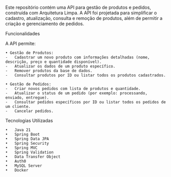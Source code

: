 Este repositório contém uma API para gestão de produtos e pedidos, construída com Arquitetura Limpa. A API foi projetada para simplificar o cadastro, atualização, consulta e remoção de produtos, além de permitir a criação e gerenciamento de pedidos.

Funcionalidades

A API permite:

	• Gestão de Produtos:
	- 	Cadastrar um novo produto com informações detalhadas (nome, descrição, preço e quantidade disponível).
	- 	Atualizar os dados de um produto específico.
	-	Remover produtos da base de dados.
	-	Consultar produtos por ID ou listar todos os produtos cadastrados.
 
	• Gestão de Pedidos:
	-	Criar novos pedidos com lista de produtos e quantidade.
	-	Atualizar o status de um pedido (por exemplo: processando, enviado, entregue).
	-	Consultar pedidos específicos por ID ou listar todos os pedidos de um cliente.
	-	Cancelar pedidos.

Tecnologias Utilizadas

	•	Java 21
	•	Spring Boot
	•	Spring Data JPA
	•	Spring Security
	•	Spring MVC
	•	Spring Validation
	•	Data Transfer Object
	•	Auth0
	•	MySQL Server
	•	Docker
